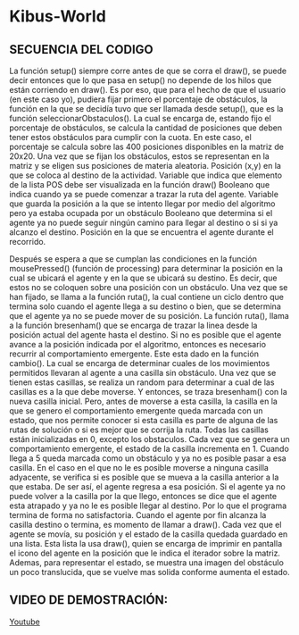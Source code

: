 # Kibus-World

## SECUENCIA DEL CODIGO
La función setup() siempre corre antes de que se corra el draw(), se puede decir entonces que lo que pasa en setup() no depende de los hilos que están corriendo en draw(). Es por eso, que para el hecho de que el usuario (en este caso yo), pudiera fijar primero el porcentaje de obstáculos, la función en la que se decidía tuvo que ser llamada desde setup(), que es la función seleccionarObstaculos(). La cual se encarga de, estando fijo el porcentaje de obstáculos, se calcula la cantidad de posiciones que deben tener estos obstáculos para cumplir con la cuota. En este caso, el porcentaje se calcula sobre las 400 posiciones disponibles en la matriz de 20x20. Una vez que se fijan los obstáculos, estos se representan en la matriz y se eligen sus posiciones de materia aleatoria.
Posición (x,y) en la que se coloca al destino de la actividad.
Variable que indica que elemento de la lista POS debe ser visualizada en la función draw()
Booleano que indica cuando ya se puede comenzar a trazar la ruta del agente.
Variable que guarda la posición a la que se intento llegar por medio del algoritmo pero ya estaba ocupada por un obstáculo
 Booleano que determina si el agente ya no puede seguir ningún camino para llegar al destino o si si ya alcanzo el destino.
Posición en la que se encuentra el agente durante el recorrido.

Después se espera a que se cumplan las condiciones en la función mousePressed() (función de processing) para determinar la posición en la cual se ubicará el agente y en la que se ubicará su destino. Es decir, que estos no se coloquen sobre una posición con un obstáculo.
Una vez que se han fijado, se llama a la función ruta(), la cual contiene un ciclo dentro que termina solo cuando el agente llega a su destino o bien, que se determina que el agente ya no se puede mover de su posición. La función ruta(), llama a la función bresenham() que se encarga de trazar la linea desde la posición actual del agente hasta el destino. Si no es posible que el agente avance a la posición indicada por el algoritmo, entonces es necesario recurrir al comportamiento emergente. Este esta dado en la función cambio(). La cual se encarga de determinar cuales de los movimientos permitidos llevaran al agente a una casilla sin obstáculo.
Una vez que se tienen estas casillas, se realiza un random para determinar a cual de las casillas es a la que debe moverse. Y entonces, se traza bresenham() con la nueva casilla inicial. Pero, antes de moverse a esta casilla, la casilla en la que se genero el comportamiento emergente queda marcada con un estado, que nos permite conocer si esta casilla es parte de alguna de las rutas de solución o si es mejor que se corrija la ruta. Todas las casillas están inicializadas en 0, excepto los obstaculos. Cada vez que se genera un comportamiento emergente, el estado de la casilla incrementa en 1. Cuando llega a 5 queda marcada como un obstáculo y ya no es posible pasar a esa casilla.
En el caso en el que no le es posible moverse a ninguna casilla adyacente, se verifica si es posible que se mueva a la casilla anterior a la que estaba. De ser así, el agente regresa a esa posición. Si el agente ya no puede volver a la casilla por la que llego, entonces se dice que el agente esta atrapado y ya no le es posible llegar al destino. Por lo que el programa termina de forma no satisfactoria.
Cuando el agente por fin alcanza la casilla destino o termina, es momento de llamar a draw().
Cada vez que el agente se movía, su posición y el estado de la casilla quedada guardado en una lista. Esta lista la usa draw(), quien se encarga de imprimir en pantalla el icono del agente en la posición que le indica el iterador sobre la matriz. Ademas, para representar el estado, se muestra una imagen del obstáculo un poco translucida, que se vuelve mas solida conforme aumenta el estado.

## VIDEO DE DEMOSTRACIÓN:
[Youtube](https://youtu.be/gQ6tDfe0t3E)


